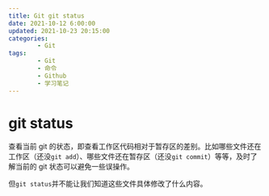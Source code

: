 ```yaml
---
title: Git git status
date: 2021-10-12 6:00:00
updated: 2021-10-23 20:15:00
categories:
        - Git
tags:
        - Git
        - 命令
        - Github
        - 学习笔记
---
```


# git status

查看当前 git 的状态，即查看工作区代码相对于暂存区的差别。比如哪些文件还在工作区（还没`git add`）、哪些文件还在暂存区（还没`git commit`）等等，及时了解当前的 git 状态可以避免一些误操作。

但`git status`并不能让我们知道这些文件具体修改了什么内容。
